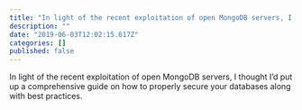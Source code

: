 ```yaml
---
title: "In light of the recent exploitation of open MongoDB servers, I thought I’d put up a comprehensive…"
description: ""
date: "2019-06-03T12:02:15.617Z"
categories: []
published: false
---
```


In light of the recent exploitation of open MongoDB servers, I thought I’d put up a comprehensive guide on how to properly secure your databases along with best practices.
